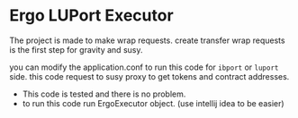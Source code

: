 # Ergo LUPort Executor

The project is made to make wrap requests.
create transfer wrap requests is the first step for gravity and susy.

you can modify the application.conf to run this code for `ibport` or `luport` side.
this code request to susy proxy to get tokens and contract addresses.

* This code is tested and there is no problem.
* to run this code run ErgoExecutor object. (use intellij idea to be easier)

